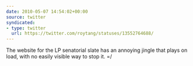```yaml
---
date: 2010-05-07 14:54:02+00:00
source: twitter
syndicated:
- type: twitter
  url: https://twitter.com/roytang/statuses/13552764688/
---
```


The website for the LP senatorial slate has an annoying jingle that plays on load, with no easily visible way to stop it.  =/